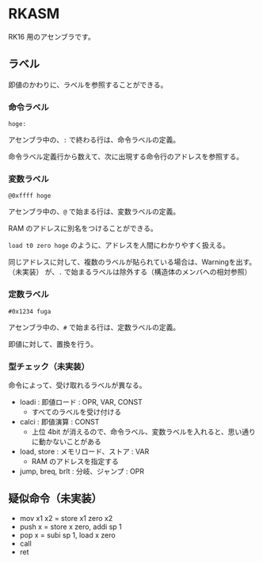 # RKASM

RK16 用のアセンブラです。

## ラベル

即値のかわりに、ラベルを参照することができる。

### 命令ラベル

`hoge:`

アセンブラ中の、`:` で終わる行は、命令ラベルの定義。

命令ラベル定義行から数えて、次に出現する命令行のアドレスを参照する。

### 変数ラベル

`@0xffff hoge`

アセンブラ中の、`@` で始まる行は、変数ラベルの定義。

RAM のアドレスに別名をつけることができる。

`load t0 zero hoge` のように、アドレスを人間にわかりやすく扱える。

同じアドレスに対して、複数のラベルが貼られている場合は、Warningを出す。（未実装）
が、`.` で始まるラベルは除外する（構造体のメンバへの相対参照）

### 定数ラベル

`#0x1234 fuga`

アセンブラ中の、`#` で始まる行は、定数ラベルの定義。

即値に対して、置換を行う。

### 型チェック（未実装）

命令によって、受け取れるラベルが異なる。

- loadi : 即値ロード : OPR, VAR, CONST
   - すべてのラベルを受け付ける
- calci : 即値演算 : CONST
   - 上位 4bit が消えるので、命令ラベル、変数ラベルを入れると、思い通りに動かないことがある
- load, store : メモリロード、ストア : VAR
   - RAM のアドレスを指定する
- jump, breq, brlt : 分岐、ジャンプ : OPR

## 疑似命令（未実装）

- mov x1 x2 = store x1 zero x2
- push x = store x zero, addi sp 1
- pop x = subi sp 1, load x zero
- call
- ret
